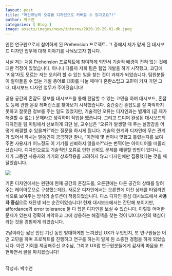 ```yaml
---
layout: post
title: "머신러닝의 오류를 디자인으로 커버할 수 있다고요?!"
author: 박수연
categories: [ Blog ]
image: assets/images/news/interns/2020-10-29-01-db.jpeg
---
```


인턴 연구원으로서 참여하게 된 Prehension 프로젝트.
그 중에서 제가 맡게 된 대시보드 디자인 업무에 대해 이야기를 나눠보고자 합니다. <br>

사실 저는 처음 Prehension 프로젝트에 참여하게 되면서 기술적 배경이 전혀 없는 것에 대한 걱정이 있었습니다. 아니나 다를까 저희 팀은 웹앱 개발을 하기 시작했고, 코딩에 ‘키읔’자도 모르는 저는 오히려 할 수 있는 일을 찾는 것이 과제가 되었습니다. 팀원분들이 알아들을 수 없는 개발 용어로 대화를 나눌 때마다 혼란스럽고 고민이 커져 가던 그때, 대시보드 디자인 업무가 주어졌습니다! <br>

공용 공간의 혼잡도 정보를 대시보드를 통해 전달할 수 있는 고민을 하며 대시보드, 혼잡도 등에 관한 온갖 레퍼런스를 찾아보기 시작했습니다. 중간중간 혼잡도를 잘 파악하지 못하고 잘못된 정보를 주는 일도 있었지만, 기술적인 오류는 디자인과는 별개의 (곧 제가 해결할 수 없는) 문제라고 생각하며 작업을 했습니다. 그리고 드디어 완성된 대시보드의 디자인을 팀 미팅에서 선보이게 되던 날, 교수님은 “오류가 발생할 때 주는 실망감을 어떻게 해결할 수 있을까?”라는 질문을 하시게 됩니다. 기술의 한계와 디자인에 무슨 관계가 있어서 하시는 말씀인지 궁금하던 찰나, “이전에 몇 번이나 맞혔고 틀렸는지를 보여주면 사용자가 어느정도 이 기기를 신뢰하지 않을까?”라는 번쩍이는 아이디어를 떠올리셨습니다. 디자인으로도 기술적인 오류로 인한 신뢰도 문제를 해결할 방법이 있다니... 제가 그동안 사용자와 기기의 상호작용을 고려하지 않고 디자인에만 집중했다는 것을 깨달았습니다. <br>

<img src="{{site.baseurl}}/assets/images/news/interns/2020-10-29-01-db.jpeg">

기존 디자인에서는 왼편에 현재 공간의 혼잡도를, 오른편에는 다른 공간의 상태를 알려주는 레이아웃으로 구성했는데요. 새로운 디자인에서는 오른편에 이전 상태를 타임라인식으로 보여주는 방식의 솔루션이 적용되었습니다. 다소 디자인 중심 대시보드에서 **사용자 중심**으로 재탄생 되는 순간이었습니다! 현재 대시보드에서는 간단해 보이지만, affordance와 error tolerance 둘 다 잡은 디자인을 보실 수 있습니다. 이렇듯 어떠한 문제가 있는지 정확히 파악하고 그에 상응하는 해결책을 찾는 것이 UX디자인의 핵심이라는 것을 경험하게 되었습니다. <br>

2달이라는 짧은 인턴 기간 동안 방대하게만 느껴졌던 UX가 무엇인지, 또 연구원들은 어떤 고민을 하며 프로젝트를 진행하고 연구를 하는지 알게 된 소중한 경험을 하게 되었습니다. 이런 기회를 제공해주신 교수님, 그리고 UX랩 연구원분들에게 감사의 마음을 표현하면서 글을 마치겠습니다!
<br><br>

작성자: 박수연 <br>
